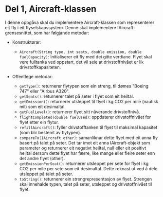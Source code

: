 # Del 1, Aircraft-klassen

I denne oppgåva skal du implementere Aircraft-klassen som representerer eit fly i eit flyselskapssystem. Denne skal implementere IAircraft-grensesnittet, som har følgjande metodar:

- Konstruktørar:
  - `Aircraft(String type, int seats, double emission, double fuelCapacity)`: Initialiserer eit fly med dei gitte verdiane. Flyet skal vere fulltanka ved oppstart, det vil seie at drivstoffnivået er lik drivstoffkapasiteten.

- Offentlege metodar:
  - `getType()`: returnerer flytypen som ein streng, til dømes "Boeing 747" eller "Airbus A320".
  - `getSeats()`: returnerer talet på seter i flyet som eit heiltal.
  - `getEmission()`: returnerer utsleppet til flyet i kg CO2 per mile (nautisk mil) som eit desimaltal.
  - `getFuelLevel()`: returnerer flyet sitt nåverande drivstoffnivå.
  - `flightCompleted(double fuelUsed)`: oppdaterer drivstoffnivået for flyet etter ein flytur.
  - `refillAircraft()`: fyller drivstofftanken til flyet til maksimal kapasitet (som blir bestemt av flytypen).
  - `compareTo(IAircraft other)`: samanliknar dette flyet med eit anna fly basert på talet på seter. Det tar imot eit anna IAircraft-objekt som parameter og returnerer eit negativt heiltal, null eller eit positivt heiltal dersom dette flyet har færre, like mange eller fleire seter enn det andre flyet (other).
  - `getEmissionPerSeat()`: returnerer utsleppet per sete for flyet i kg CO2 per mile per sete som eit desimaltal. Dette reknast ut ved å dele utsleppet på talet på seter.
  - `toString()`: returnerer ein strengrepresentasjon av flyet. Strengen skal innehalde typen, talet på seter, utsleppet og drivstoffnivået til flyet.